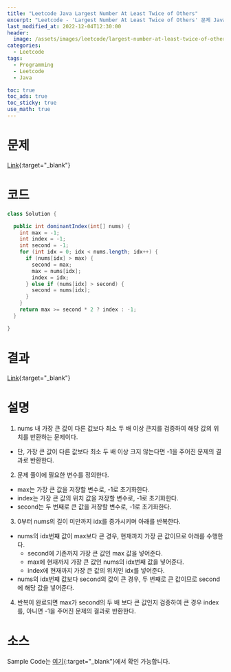 ```yaml
---
title: "Leetcode Java Largest Number At Least Twice of Others"
excerpt: "Leetcode - 'Largest Number At Least Twice of Others' 문제 Java 풀이"
last_modified_at: 2022-12-04T12:30:00
header:
  image: /assets/images/leetcode/largest-number-at-least-twice-of-others.png
categories:
  - Leetcode
tags:
  - Programming
  - Leetcode
  - Java

toc: true
toc_ads: true
toc_sticky: true
use_math: true
---
```

# 문제
[Link](https://leetcode.com/problems/largest-number-at-least-twice-of-others){:target="_blank"}

# 코드
```java
class Solution {

  public int dominantIndex(int[] nums) {
    int max = -1;
    int index = -1;
    int second = -1;
    for (int idx = 0; idx < nums.length; idx++) {
      if (nums[idx] > max) {
        second = max;
        max = nums[idx];
        index = idx;
      } else if (nums[idx] > second) {
        second = nums[idx];
      }
    }
    return max >= second * 2 ? index : -1;
  }

}
```

# 결과
[Link](https://leetcode.com/submissions/detail/854222717/){:target="_blank"}

# 설명
1. nums 내 가장 큰 값이 다른 값보다 최소 두 배 이상 큰지를 검증하여 해당 값의 위치를 반환하는 문제이다.
- 단, 가장 큰 값이 다른 값보다 최소 두 배 이상 크지 않는다면 -1을 주어진 문제의 결과로 반환한다.

2. 문제 풀이에 필요한 변수를 정의한다.
- max는 가장 큰 값을 저장할 변수로, -1로 초기화한다.
- index는 가장 큰 값의 위치 값을 저장할 변수로, -1로 초기화한다.
- second는 두 번째로 큰 값을 저장할 변수로, -1로 초기화한다.

3. 0부터 nums의 길이 미만까지 idx를 증가시키며 아래를 반복한다.
- nums의 idx번쨰 값이 max보다 큰 경우, 현재까지 가장 큰 값이므로 아래를 수행한다.
  - second에 기존까지 가장 큰 값인 max 값을 넣어준다.
  - max에 현재까지 가장 큰 값인 nums의 idx번째 값을 넣어준다.
  - index에 현재까지 가장 큰 값의 위치인 idx를 넣어준다.
- nums의 idx번쨰 값보다 second의 값이 큰 경우, 두 번째로 큰 값이므로 second에 해당 값을 넣어준다.

4. 반복이 완료되면 max가 second의 두 배 보다 큰 값인지 검증하여 큰 경우 index를, 아니면 -1을 주어진 문제의 결과로 반환한다.

# 소스
Sample Code는 [여기](https://github.com/GracefulSoul/leetcode/blob/master/src/main/java/gracefulsoul/problems/LargestNumberAtLeastTwiceOfOthers.java){:target="_blank"}에서 확인 가능합니다.